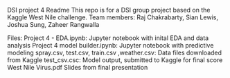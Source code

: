 DSI project 4 Readme
This repo is for a DSI group project based on the Kaggle West Nile challenge.
Team members:  Raj Chakrabarty, Sian Lewis, Joshua Sung, Zaheer Rangwalla

Files:
  Project 4 - EDA.ipynb:          Jupyter notebook with inital EDA and data analysis
  Project 4 model builder.ipynb:  Jupyter notebook with predictive modeling
  spray.csv, test.csv, train.csv
  ,weather.csv:                   Data files downloaded from Kaggle
  test_csv.csc:                   Model output, submitted to Kaggle for final score
  West Nile Virus.pdf             Slides from final presentation